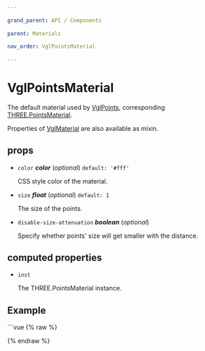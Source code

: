 ```yaml
---
          
grand_parent: API / Components
          
parent: Materials
          
nav_order: VglPointsMaterial
          
---
```

# VglPointsMaterial 

The default material used by [VglPoints](vgl-points),
corresponding [THREE.PointsMaterial](https://threejs.org/docs/index.html#api/materials/PointsMaterial).

Properties of [VglMaterial](vgl-material) are also available as mixin. 

## props 

- `color` ***color*** (*optional*) `default: '#fff'` 

  CSS style color of the material. 

- `size` ***float*** (*optional*) `default: 1` 

  The size of the points. 

- `disable-size-attenuation` ***boolean*** (*optional*) 

  Specify whether points' size will get smaller with the distance. 

## computed properties 

- `inst` 

  The THREE.PointsMaterial instance. 


## Example
              
<div class="code-example"><div class="max-width-1-2">
                <vgl-points-material-example class="aspect-1618-1000"></vgl-points-material-example>
              
</div></div>
```vue
{% raw %}<template>
  <div>
    <vgl-renderer
      antialias
      camera="camera"
      scene="scene"
    >
      <vgl-scene name="scene">
        <vgl-box-geometry
          name="box"
          width="7.5"
          height="7.5"
          depth="7.5"
        />
        <vgl-points-material
          name="pts"
          :size="size"
          :disable-size-attenuation="!sizeAttenuation"
          :color="`rgb(${r}, ${g}, ${b})`"
        />
        <vgl-points
          geometry="box"
          material="pts"
        />
      </vgl-scene>
      <vgl-perspective-camera
        orbit-position="20 1 1"
        name="camera"
      />
    </vgl-renderer>

    <aside class="control-panel">
      <section>
        <h3>Color</h3>
        <label>R<input
          v-model="r"
          type="range"
          max="255"
        ></label>
        <label>G<input
          v-model="g"
          type="range"
          max="255"
        ></label>
        <label>B<input
          v-model="b"
          type="range"
          max="255"
        ></label>
      </section>
      <section>
        <h3>Size</h3>
        <label>Size<input
          v-model="size"
          type="range"
          max="10"
          step="0.1"
        ></label>
        <label><input
          v-model="sizeAttenuation"
          type="checkbox"
        >Size attenuation</label>
      </section>
    </aside>
  </div>
</template>

<script>
export default {
  data: () => ({
    r: 255,
    g: 255,
    b: 255,
    size: 1,
    sizeAttenuation: true,
  }),
};
</script>
{% endraw %}
```